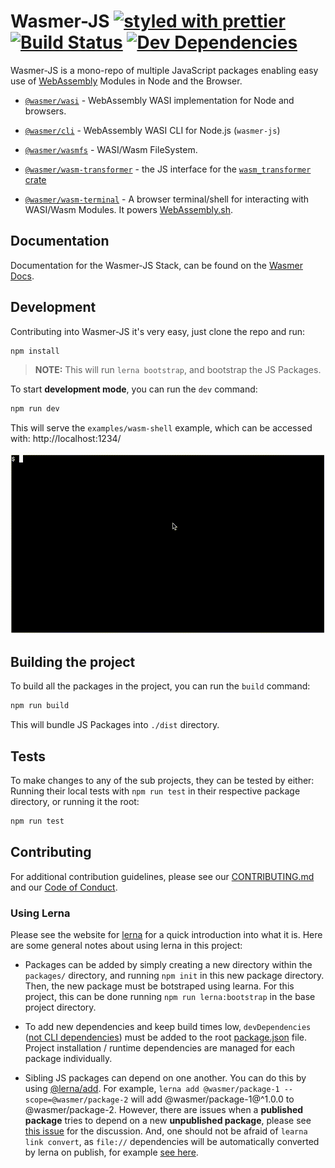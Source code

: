 # Wasmer-JS [![styled with prettier](https://img.shields.io/badge/styled_with-prettier-ff69b4.svg)](https://github.com/prettier/prettier) [![Build Status](https://dev.azure.com/wasmerio/wasmer-js/_apis/build/status/wasmerio.wasmer-js?branchName=master)](https://dev.azure.com/wasmerio/wasmer-js/_build/latest?definitionId=4&branchName=master) [![Dev Dependencies](https://david-dm.org/wasmerio/wasmer-js/dev-status.svg)](https://david-dm.org/wasmerio/wasmer-js?type=dev)

<!-- [![Greenkeeper badge](https://badges.greenkeeper.io/wasmerio/wasmer-js.svg)](https://greenkeeper.io/) -->
<!-- [![Coveralls](https://img.shields.io/coveralls/wasmerio/wasmer-js.svg)](https://coveralls.io/github/wasmerio/wasmer-js)  -->

Wasmer-JS is a mono-repo of multiple JavaScript packages enabling easy use of [WebAssembly](https://webassembly.org) Modules in Node and the Browser.

- [`@wasmer/wasi`](./packages/wasi) - WebAssembly WASI implementation for Node and browsers.

- [`@wasmer/cli`](./packages/cli) - WebAssembly WASI CLI for Node.js (`wasmer-js`)

- [`@wasmer/wasmfs`](./packages/wasmfs) - WASI/Wasm FileSystem.

- [`@wasmer/wasm-transformer`](./packages/wasm-transformer) - the JS interface for the [`wasm_transformer` crate](./crates/wasm_transformer)

- [`@wasmer/wasm-terminal`](./packages/wasm-terminal) - A browser terminal/shell for interacting with WASI/Wasm Modules. It powers [WebAssembly.sh](https://webassembly.sh/).

## Documentation

Documentation for the Wasmer-JS Stack, can be found on the [Wasmer Docs](https://docs.wasmer.io/wasmer-js/wasmer-js).

## Development

Contributing into Wasmer-JS it's very easy, just clone the repo and run:

```bash
npm install
```

> **NOTE:** This will run `lerna bootstrap`, and bootstrap the JS Packages.

To start **development mode**, you can run the `dev` command:

```bash
npm run dev
```

This will serve the `examples/wasm-shell` example, which can be accessed with: http://localhost:1234/

![Wasm Terminal Demo Gif](./packages/wasm-terminal/assets/wasm-terminal-demo.gif)

## Building the project

To build all the packages in the project, you can run the `build` command:

```bash
npm run build
```

This will bundle JS Packages into `./dist` directory.

## Tests

To make changes to any of the sub projects, they can be tested by either: Running their local tests with `npm run test` in their respective package directory, or running it the root:

```bash
npm run test
```

## Contributing

For additional contribution guidelines, please see our [CONTRIBUTING.md](./CONTRIBUTING.md) and our [Code of Conduct](./code-of-conduct.md).

### Using Lerna

Please see the website for [lerna](https://lerna.js.org/) for a quick introduction into what it is. Here are some general notes about using lerna in this project:

- Packages can be added by simply creating a new directory within the `packages/` directory, and running `npm init` in this new package directory. Then, the new package must be botstraped using learna. For this project, this can be done running `npm run lerna:bootstrap` in the base project directory.

- To add new dependencies and keep build times low, `devDependencies` ([not CLI dependencies](https://github.com/lerna/lerna/issues/1079#issuecomment-337660289)) must be added to the root [package.json](./package.json) file. Project installation / runtime dependencies are managed for each package individually.

- Sibling JS packages can depend on one another. You can do this by using [@lerna/add](https://github.com/lerna/lerna/pull/1069). For example, `lerna add @wasmer/package-1 --scope=@wasmer/package-2` will add @wasmer/package-1@^1.0.0 to @wasmer/package-2. However, there are issues when a **published package** tries to depend on a new **unpublished package**, please see [this issue](https://github.com/lerna/lerna/issues/2011) for the discussion. And, one should not be afraid of `learna link convert`, as `file://` dependencies will be automatically converted by lerna on publish, for example [see here](https://github.com/lerna/lerna/issues/1588#issue-352232646).
